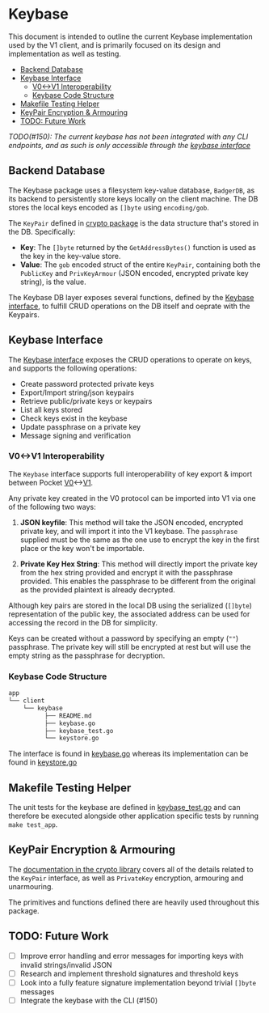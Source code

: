 # Keybase <!-- omit in toc -->

This document is intended to outline the current Keybase implementation used by the V1 client, and is primarily focused on its design and implementation as well as testing.

- [Backend Database](#backend-database)
- [Keybase Interface](#keybase-interface)
  - [V0\<-\>V1 Interoperability](#v0-v1-interoperability)
  - [Keybase Code Structure](#keybase-code-structure)
- [Makefile Testing Helper](#makefile-testing-helper)
- [KeyPair Encryption \& Armouring](#keypair-encryption--armouring)
- [TODO: Future Work](#todo-future-work)

_TODO(#150): The current keybase has not been integrated with any CLI endpoints, and as such is only accessible through the [keybase interface](#keybase-interface)_

## Backend Database

The Keybase package uses a filesystem key-value database, `BadgerDB`, as its backend to persistently store keys locally on the client machine. The DB stores the local keys encoded as `[]byte` using `encoding/gob`.

The `KeyPair` defined in [crypto package](../../../shared/core/crypto) is the data structure that's stored in the DB. Specifically:

- **Key**: The `[]byte` returned by the `GetAddressBytes()` function is used as the key in the key-value store.
- **Value**: The `gob` encoded struct of the entire `KeyPair`, containing both the `PublicKey` and `PrivKeyArmour` (JSON encoded, encrypted private key string), is the value.

The Keybase DB layer exposes several functions, defined by the [Keybase interface](#keybase-interface), to fulfill CRUD operations on the DB itself and oeprate with the Keypairs.

## Keybase Interface

The [Keybase interface](./keybase.go) exposes the CRUD operations to operate on keys, and supports the following operations:

- Create password protected private keys
- Export/Import string/json keypairs
- Retrieve public/private keys or keypairs
- List all keys stored
- Check keys exist in the keybase
- Update passphrase on a private key
- Message signing and verification

### V0<->V1 Interoperability

The `Keybase` interface supports full interoperability of key export & import between Pocket [V0](https://github.com/pokt-network/pocket-core)<->[V1](https://github.com/pokt-network/pocket).

Any private key created in the V0 protocol can be imported into V1 via one of the following two ways:

1. **JSON keyfile**: This method will take the JSON encoded, encrypted private key, and will import it into the V1 keybase. The `passphrase` supplied must be the same as the one use to encrypt the key in the first place or the key won't be importable.

2. **Private Key Hex String**: This method will directly import the private key from the hex string provided and encrypt it with the passphrase provided. This enables the passphrase to be different from the original as the provided plaintext is already decrypted.

Although key pairs are stored in the local DB using the serialized (`[]byte`) representation of the public key, the associated address can be used for accessing the record in the DB for simplicity.

Keys can be created without a password by specifying an empty (`""`) passphrase. The private key will still be encrypted at rest but will use the empty string as the passphrase for decryption.

### Keybase Code Structure

```bash
app
└── client
    └── keybase
          ├── README.md
          ├── keybase.go
          ├── keybase_test.go
          └── keystore.go
```

The interface is found in [keybase.go](./keybase.go) whereas its implementation can be found in [keystore.go](./keystore.go)

## Makefile Testing Helper

The unit tests for the keybase are defined in [keybase_test.go](./keybase_test.go) and can therefore be executed alongside other application specific tests by running `make test_app`.

## KeyPair Encryption & Armouring

The [documentation in the crypto library](../../../shared/crypto/README.md) covers all of the details related to the `KeyPair` interface, as well as `PrivateKey` encryption, armouring and unarmouring.

The primitives and functions defined there are heavily used throughout this package.

## TODO: Future Work

- [ ] Improve error handling and error messages for importing keys with invalid strings/invalid JSON
- [ ] Research and implement threshold signatures and threshold keys
- [ ] Look into a fully feature signature implementation beyond trivial `[]byte` messages
- [ ] Integrate the keybase with the CLI (#150)

<!-- GITHUB_WIKI: app/client/keybase -->
